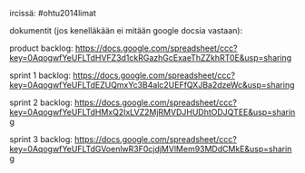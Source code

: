 ircissä: #ohtu2014limat

dokumentit (jos kenelläkään ei mitään google docsia vastaan):

product backlog:
https://docs.google.com/spreadsheet/ccc?key=0AqogwfYeUFLTdHVFZ3d1ckRGazhGcExaeThZZkhRT0E&usp=sharing

sprint 1 backlog:
https://docs.google.com/spreadsheet/ccc?key=0AqogwfYeUFLTdEZUQmxYc3B4alc2UEFfQXJBa2dzeWc&usp=sharing

sprint 2 backlog:
https://docs.google.com/spreadsheet/ccc?key=0AqogwfYeUFLTdHMxQ2IxLVZ2MjRMVDJHUDhtODJQTEE&usp=sharing

sprint 3 backlog:
https://docs.google.com/spreadsheet/ccc?key=0AqogwfYeUFLTdGVoenlwR3F0cjdjMVlMem93MDdCMkE&usp=sharing
